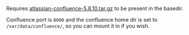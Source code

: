 Requires [atlassian-confluence-5.8.10.tar.gz](https://www.atlassian.com/software/confluence/downloads/binary/atlassian-confluence-5.8.10.tar.gz)
to be present in the basedir.

Confluence port is `8090` and the confluence home dir is set to
`/var/data/confluence/`, so you can mount it in if you wish.
